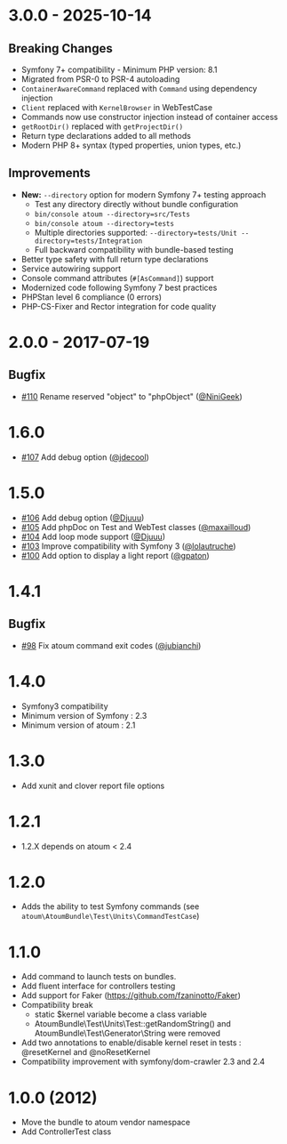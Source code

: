 3.0.0 - 2025-10-14
=====

## Breaking Changes

* Symfony 7+ compatibility - Minimum PHP version: 8.1
* Migrated from PSR-0 to PSR-4 autoloading
* `ContainerAwareCommand` replaced with `Command` using dependency injection
* `Client` replaced with `KernelBrowser` in WebTestCase
* Commands now use constructor injection instead of container access
* `getRootDir()` replaced with `getProjectDir()`
* Return type declarations added to all methods
* Modern PHP 8+ syntax (typed properties, union types, etc.)

## Improvements

* **New:** `--directory` option for modern Symfony 7+ testing approach
  - Test any directory directly without bundle configuration
  - `bin/console atoum --directory=src/Tests`
  - `bin/console atoum --directory=tests`
  - Multiple directories supported: `--directory=tests/Unit --directory=tests/Integration`
  - Full backward compatibility with bundle-based testing
* Better type safety with full return type declarations
* Service autowiring support
* Console command attributes (`#[AsCommand]`) support
* Modernized code following Symfony 7 best practices
* PHPStan level 6 compliance (0 errors)
* PHP-CS-Fixer and Rector integration for code quality

2.0.0 - 2017-07-19
=====

## Bugfix

* [#110](https://github.com/atoum/AtoumBundle/pull/110) Rename reserved "object" to "phpObject" ([@NiniGeek])

1.6.0
=====

* [#107](https://github.com/atoum/AtoumBundle/pull/107) Add debug option ([@jdecool])

1.5.0
===========

* [#106](https://github.com/atoum/AtoumBundle/pull/106) Add debug option ([@Djuuu])
* [#105](https://github.com/atoum/AtoumBundle/pull/105) Add phpDoc on Test and WebTest classes ([@maxailloud])
* [#104](https://github.com/atoum/AtoumBundle/pull/104) Add loop mode support ([@Djuuu])
* [#103](https://github.com/atoum/AtoumBundle/pull/103) Improve compatibility with Symfony 3 ([@lolautruche])
* [#100](https://github.com/atoum/AtoumBundle/pull/100) Add option to display a light report ([@gpaton])

1.4.1
=====

## Bugfix

* [#98](https://github.com/atoum/AtoumBundle/pull/98) Fix atoum command exit codes ([@jubianchi])

1.4.0
=====

* Symfony3 compatibility
* Minimum version of Symfony : 2.3
* Minimum version of atoum : 2.1

1.3.0
=====

* Add xunit and clover report file options

1.2.1
=====

* 1.2.X depends on atoum < 2.4

1.2.0
=====

* Adds the ability to test Symfony commands (see `atoum\AtoumBundle\Test\Units\CommandTestCase`)

1.1.0
=====

  * Add command to launch tests on bundles.
  * Add fluent interface for controllers testing
  * Add support for Faker (https://github.com/fzaninotto/Faker)
  * Compatibility break
      * static $kernel variable become a class variable
      * AtoumBundle\Test\Units\Test::getRandomString() and AtoumBundle\Test\Generator\String were removed
  * Add two annotations to enable/disable kernel reset in tests : @resetKernel and @noResetKernel
  * Compatibility improvement with symfony/dom-crawler 2.3 and 2.4

1.0.0 (2012)
============

  * Move the bundle to atoum vendor namespace
  * Add ControllerTest class

[@jubianchi]: https://github.com/jubianchi
[@Djuuu]: https://github.com/Djuuu
[@lolautruche]: https://github.com/lolautruche
[@gpaton]: https://github.com/gpaton
[@maxailloud]: https://github.com/maxailloud
[@jdecool]: https://github.com/jdecool
[@NiniGeek]: https://github.com/NiniGeek
